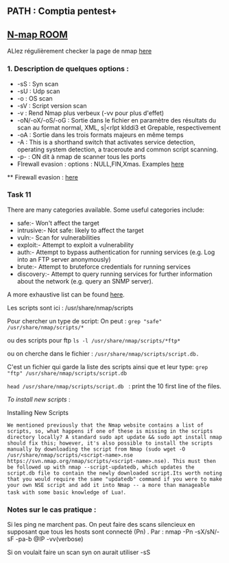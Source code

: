 ## PATH : Comptia pentest+

## [N-map ROOM](https://tryhackme.com/room/furthernmap)

ALlez régulièrement checker la page de nmap [here](https://nmap.org/book/)
### 1. Description de quelques options :  

- -sS : Syn scan
- -sU : Udp scan
- -o :  OS scan
- -sV : Script version scan
- -v : Rend Nmap plus verbeux (-vv pour plus d'effet)
- -oN/-oX/-oS/-oG <file>: Sortie dans le fichier en paramètre des résultats du scan au format normal, XML, s|<rIpt kIddi3 et Grepable, respectivement
- -oA <basename>: Sortie dans les trois formats majeurs en même temps
- -A : This is a shorthand switch that activates service detection, operating system detection, a traceroute and common script scanning.
- -p- : ON dit à nmap de scanner tous les ports
- FIrewall evasion : options : NULL,FIN,Xmas. Examples [here](https://tryhackme.com/room/furthernmap)

** Firewall evasion : [here](https://nmap.org/book/man-bypass-firewalls-ids.html)


### Task 11
There are many categories available. Some useful categories include:

* safe:- Won't affect the target 
* intrusive:- Not safe: likely to affect the target
* vuln:- Scan for vulnerabilities
* exploit:- Attempt to exploit a vulnerability
* auth:- Attempt to bypass authentication for running services (e.g. Log into an FTP server anonymously)
* brute:- Attempt to bruteforce credentials for running services
* discovery:- Attempt to query running services for further information about the network (e.g. query an SNMP server).

A more exhaustive list can be found [here](https://nmap.org/book/nse-usage.html).

Les scripts sont ici : /usr/share/nmap/scripts

Pour chercher un type de script:
On peut :
` grep "safe" /usr/share/nmap/scripts/* `

ou des scripts pour ftp
``` ls -l /usr/share/nmap/scripts/*ftp* ```

ou on cherche dans le fichier : ` /usr/share/nmap/scripts/script.db. ` 

C'est un fichier qui garde la liste des scripts ainsi que et leur type:
`grep "ftp" /usr/share/nmap/scripts/script.db`

 `head /usr/share/nmap/scripts/script.db ` : print the 10 first line of the files.

_To install new scripts_ : 

Installing New Scripts

``` We mentioned previously that the Nmap website contains a list of scripts, so, what happens if one of these is missing in the scripts directory locally? A standard sudo apt update && sudo apt install nmap should fix this; however, it's also possible to install the scripts manually by downloading the script from Nmap (sudo wget -O /usr/share/nmap/scripts/<script-name>.nse https://svn.nmap.org/nmap/scripts/<script-name>.nse). This must then be followed up with nmap --script-updatedb, which updates the script.db file to contain the newly downloaded script.Its worth noting that you would require the same "updatedb" command if you were to make your own NSE script and add it into Nmap -- a more than manageable task with some basic knowledge of Lua! ```.



### Notes sur le cas pratique : 
Si les ping ne marchent pas.
On peut faire des scans silencieux en supposant que tous les hosts sont connecté (Pn) . Par : nmap -Pn  -sX/sN/-sF -pa-b @IP  -vv(verbose)


Si on voulait faire un scan syn on aurait utiliser -sS


